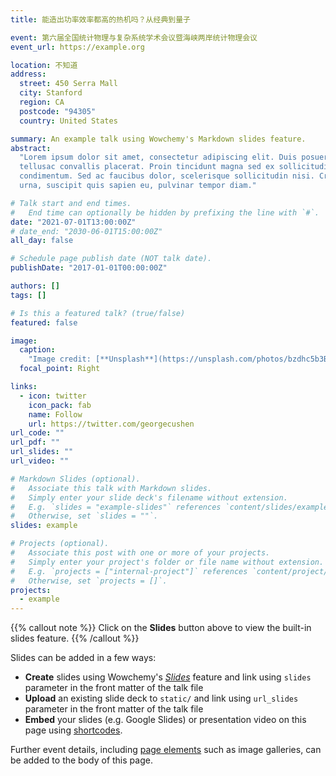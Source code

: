 ```yaml
---
title: 能造出功率效率都高的热机吗？从经典到量子

event: 第六届全国统计物理与复杂系统学术会议暨海峡两岸统计物理会议
event_url: https://example.org

location: 不知道
address:
  street: 450 Serra Mall
  city: Stanford
  region: CA
  postcode: "94305"
  country: United States

summary: An example talk using Wowchemy's Markdown slides feature.
abstract:
  "Lorem ipsum dolor sit amet, consectetur adipiscing elit. Duis posuere
  tellusac convallis placerat. Proin tincidunt magna sed ex sollicitudin
  condimentum. Sed ac faucibus dolor, scelerisque sollicitudin nisi. Cras purus
  urna, suscipit quis sapien eu, pulvinar tempor diam."

# Talk start and end times.
#   End time can optionally be hidden by prefixing the line with `#`.
date: "2021-07-01T13:00:00Z"
# date_end: "2030-06-01T15:00:00Z"
all_day: false

# Schedule page publish date (NOT talk date).
publishDate: "2017-01-01T00:00:00Z"

authors: []
tags: []

# Is this a featured talk? (true/false)
featured: false

image:
  caption:
    "Image credit: [**Unsplash**](https://unsplash.com/photos/bzdhc5b3Bxs)"
  focal_point: Right

links:
  - icon: twitter
    icon_pack: fab
    name: Follow
    url: https://twitter.com/georgecushen
url_code: ""
url_pdf: ""
url_slides: ""
url_video: ""

# Markdown Slides (optional).
#   Associate this talk with Markdown slides.
#   Simply enter your slide deck's filename without extension.
#   E.g. `slides = "example-slides"` references `content/slides/example-slides.md`.
#   Otherwise, set `slides = ""`.
slides: example

# Projects (optional).
#   Associate this post with one or more of your projects.
#   Simply enter your project's folder or file name without extension.
#   E.g. `projects = ["internal-project"]` references `content/project/deep-learning/index.md`.
#   Otherwise, set `projects = []`.
projects:
  - example
---
```


{{% callout note %}} Click on the **Slides** button above to view the built-in
slides feature. {{% /callout %}}

Slides can be added in a few ways:

- **Create** slides using Wowchemy's
  [_Slides_](https://wowchemy.com/docs/managing-content/#create-slides) feature
  and link using `slides` parameter in the front matter of the talk file
- **Upload** an existing slide deck to `static/` and link using `url_slides`
  parameter in the front matter of the talk file
- **Embed** your slides (e.g. Google Slides) or presentation video on this page
  using [shortcodes](https://wowchemy.com/docs/writing-markdown-latex/).

Further event details, including
[page elements](https://wowchemy.com/docs/writing-markdown-latex/) such as image
galleries, can be added to the body of this page.
